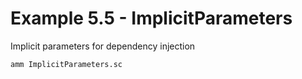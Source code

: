 # Example 5.5 - ImplicitParameters
Implicit parameters for dependency injection

```bash
amm ImplicitParameters.sc
```
